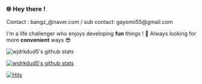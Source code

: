 ### 🌐 Hey there !


<p>
 Contact : bangz_@naver.com / sub contact: gayomii55@gmail.com
 
    
 I'm a life challenger who enjoys developing <b>fun</b> things ! 💫
 Always looking for more <b>convenient</b> ways 😎
</p>


![wjdrkdud5's github stats](https://github-readme-stats.vercel.app/api?username=wjdrkdud5&show_icons=true)

[![wjdrkdud5's github stats](https://github-readme-stats.vercel.app/api/top-langs/?username=wjdrkdud5&show_icons=true&hide_border=true&title_color=004386&icon_color=004386&layout=compact)](https://github.com/wjdrkdud5)


<!-- ### Online Judge 💻

* BOJ: [wjdrkdud5](http://icpc.me/wjdrkdud5)
  * solvedac: [wjdrkdud5](https://solved.ac/profile/wjdrkdud5)
  
[![solved.ac tier](http://mazassumnida.wtf/api/generate_badge?boj=wjdrkdud5)](https://solved.ac/wjdrkdud5) -->




[![Hits](https://hits.seeyoufarm.com/api/count/incr/badge.svg?url=https%3A%2F%2Fgithub.com%2Fwjdrkdud5&count_bg=%2379C83D&title_bg=%23555555&icon=&icon_color=%23E7E7E7&title=hits&edge_flat=false)](https://hits.seeyoufarm.com)

